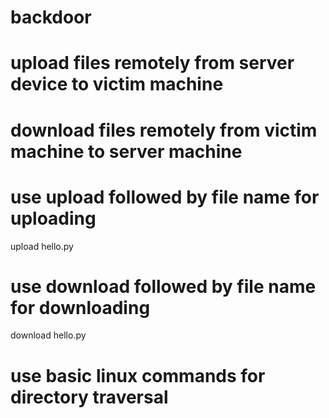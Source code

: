 # backdoor
# upload files remotely from server device to victim machine
# download files remotely from victim machine to server machine
# use upload followed by file name for uploading
  upload hello.py
# use download followed by file name for downloading
  download hello.py
# use basic linux commands for directory traversal
